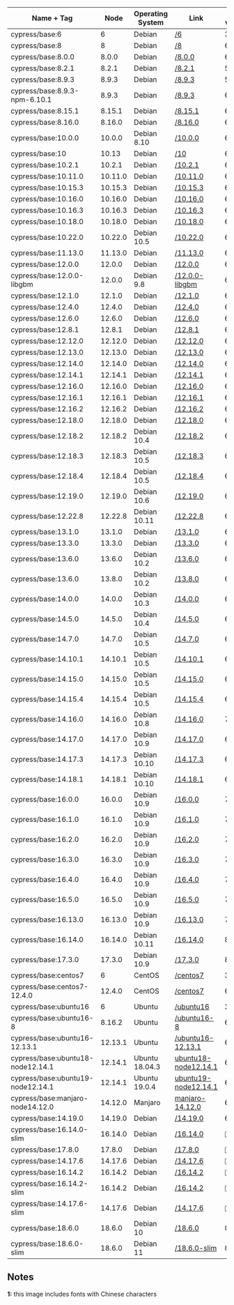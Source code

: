 | Name + Tag                        | Node    | Operating System | Link                                         | NPM version | Yarn version | Notes       |
| --------------------------------- | ------- | ---------------- | -------------------------------------------- | ----------- | ------------ | ----------- |
| cypress/base:6                    | 6       | Debian           | [/6](6)                                      | 3.10.10     | 1.6.0        |
| cypress/base:8                    | 8       | Debian           | [/8](8)                                      | 6.4.1       | 1.9.4        |
| cypress/base:8.0.0                | 8.0.0   | Debian           | [/8.0.0](8.0.0)                              | 6.14.1      | 1.22.0       |
| cypress/base:8.2.1                | 8.2.1   | Debian           | [/8.2.1](8.2.1)                              | 5.3.0       | 1.12.3       |
| cypress/base:8.9.3                | 8.9.3   | Debian           | [/8.9.3](8.9.3)                              | 5.5.1       | 1.12.3       |
| cypress/base:8.9.3-npm-6.10.1     | 8.9.3   | Debian           | [/8.9.3](8.9.3-npm-6.10.1)                   | 6.10.1      | 1.17.3       |
| cypress/base:8.15.1               | 8.15.1  | Debian           | [/8.15.1](8.15.1)                            | 6.9.0       | 1.15.2       |
| cypress/base:8.16.0               | 8.16.0  | Debian           | [/8.16.0](8.16.0)                            | 6.9.0       | 1.16.0       | [1](#note1) |
| cypress/base:10.0.0               | 10.0.0  | Debian 8.10      | [/10.0.0](10.0.0)                            | 6.14.5      | 1.22.4       | [1](#note1) |
| cypress/base:10                   | 10.13   | Debian           | [/10](10)                                    | 6.4.1       | 1.9.4        |
| cypress/base:10.2.1               | 10.2.1  | Debian           | [/10.2.1](10.2.1)                            | 6.9.0       | 1.16.0       | [1](#note1) |
| cypress/base:10.11.0              | 10.11.0 | Debian           | [/10.11.0](10.11.0)                          | 6.9.0       | 1.16.0       | [1](#note1) |
| cypress/base:10.15.3              | 10.15.3 | Debian           | [/10.15.3](10.15.3)                          | 6.9.0       | 1.15.2       |
| cypress/base:10.16.0              | 10.16.0 | Debian           | [/10.16.0](10.16.0)                          | 6.9.0       | 1.16.0       |
| cypress/base:10.16.3              | 10.16.3 | Debian           | [/10.16.3](10.16.3)                          | 6.14.1      | 1.22.0       |
| cypress/base:10.18.0              | 10.18.0 | Debian           | [/10.18.0](10.18.0)                          | 6.13.4      | 1.21.1       |
| cypress/base:10.22.0              | 10.22.0 | Debian 10.5      | [/10.22.0](10.22.0)                          | 6.14.8      | 1.22.4       |
| cypress/base:11.13.0              | 11.13.0 | Debian           | [/11.13.0](11.13.0)                          | 6.9.0       | 1.15.2       |
| cypress/base:12.0.0               | 12.0.0  | Debian           | [/12.0.0](12.0.0)                            | 6.10.0      | 1.16.0       | [1](#note1) |
| cypress/base:12.0.0-libgbm        | 12.0.0  | Debian 9.8       | [/12.0.0-libgbm](12.0.0-libgbm)              | 6.9.0       | 1.15.2       | [1](#note1) |
| cypress/base:12.1.0               | 12.1.0  | Debian           | [/12.1.0](12.1.0)                            | 6.9.0       | 1.15.2       |
| cypress/base:12.4.0               | 12.4.0  | Debian           | [/12.4.0](12.4.0)                            | 6.10.2      | 1.17.3       | [1](#note1) |
| cypress/base:12.6.0               | 12.6.0  | Debian           | [/12.6.0](12.6.0)                            | 6.10.0      | 1.16.0       | [1](#note1) |
| cypress/base:12.8.1               | 12.8.1  | Debian           | [/12.8.1](12.8.1)                            | 6.13.7      | 1.22.0       | [1](#note1) |
| cypress/base:12.12.0              | 12.12.0 | Debian           | [/12.12.0](12.12.0)                          | 6.12.0      | 1.19.1       | [1](#note1) |
| cypress/base:12.13.0              | 12.13.0 | Debian           | [/12.13.0](12.13.0)                          | 6.13.0      | 1.19.1       | [1](#note1) |
| cypress/base:12.14.0              | 12.14.0 | Debian           | [/12.14.0](12.14.0)                          | 6.13.4      | 1.21.1       | [1](#note1) |
| cypress/base:12.14.1              | 12.14.1 | Debian           | [/12.14.1](12.14.1)                          | 6.14.5      | 1.22.4       | [1](#note1) |
| cypress/base:12.16.0              | 12.16.0 | Debian           | [/12.16.0](12.16.0)                          | 6.13.7      | 1.22.0       | [1](#note1) |
| cypress/base:12.16.1              | 12.16.1 | Debian           | [/12.16.1](12.16.1)                          | 6.14.1      | 1.22.0       | [1](#note1) |
| cypress/base:12.16.2              | 12.16.2 | Debian           | [/12.16.2](12.16.2)                          | 6.14.5      | 1.22.4       | [1](#note1) |
| cypress/base:12.18.0              | 12.18.0 | Debian           | [/12.18.0](12.18.0)                          | 6.14.4      | 1.22.4       | [1](#note1) |
| cypress/base:12.18.2              | 12.18.2 | Debian 10.4      | [/12.18.2](12.18.2)                          | 6.14.7      | 1.22.4       | [1](#note1) |
| cypress/base:12.18.3              | 12.18.3 | Debian 10.5      | [/12.18.3](12.18.3)                          | 6.14.8      | 1.22.4       | [1](#note1) |
| cypress/base:12.18.4              | 12.18.4 | Debian 10.5      | [/12.18.4](12.18.4)                          | 6.14.8      | 1.22.10      | [1](#note1) |
| cypress/base:12.19.0              | 12.19.0 | Debian 10.6      | [/12.19.0](12.19.0)                          | 6.14.8      | 1.22.10      | [1](#note1) |
| cypress/base:12.22.8              | 12.22.8 | Debian 10.11     | [/12.22.8](12.22.8)                          | 6.14.15     | 1.22.17      | [1](#note1) |
| cypress/base:13.1.0               | 13.1.0  | Debian           | [/13.1.0](13.1.0)                            | 6.13.1      | 1.19.1       | [1](#note1) |
| cypress/base:13.3.0               | 13.3.0  | Debian           | [/13.3.0](13.3.0)                            | 6.13.4      | 1.21.1       | [1](#note1) |
| cypress/base:13.6.0               | 13.6.0  | Debian 10.2      | [/13.6.0](13.6.0)                            | 6.13.6      | 1.21.1       | [1](#note1) |
| cypress/base:13.6.0               | 13.8.0  | Debian 10.2      | [/13.8.0](13.8.0)                            | 6.13.6      | 1.21.1       | [1](#note1) |
| cypress/base:14.0.0               | 14.0.0  | Debian 10.3      | [/14.0.0](14.0.0)                            | 6.14.4      | 1.22.4       | [1](#note1) |
| cypress/base:14.5.0               | 14.5.0  | Debian 10.4      | [/14.5.0](14.5.0)                            | 6.14.7      | 1.22.4       | [1](#note1) |
| cypress/base:14.7.0               | 14.7.0  | Debian 10.5      | [/14.7.0](14.7.0)                            | 6.14.7      | 1.22.4       | [1](#note1) |
| cypress/base:14.10.1              | 14.10.1 | Debian 10.5      | [/14.10.1](14.10.1)                          | 6.14.8      | 1.22.5       | [1](#note1) |
| cypress/base:14.15.0              | 14.15.0 | Debian 10.5      | [/14.15.0](14.15.0)                          | 6.14.8      | 1.22.10      | [1](#note1) |
| cypress/base:14.15.4              | 14.15.4 | Debian 10.5      | [/14.15.4](14.15.4)                          | 6.14.11     | 1.22.10      | [1](#note1) |
| cypress/base:14.16.0              | 14.16.0 | Debian 10.8      | [/14.16.0](14.16.0)                          | 7.6.0       | 1.22.10      | [1](#note1) |
| cypress/base:14.17.0              | 14.17.0 | Debian 10.9      | [/14.17.0](14.17.0)                          | 6.14.13     | 1.22.10      | [1](#note1) |
| cypress/base:14.17.3              | 14.17.3 | Debian 10.10     | [/14.17.3](14.17.3)                          | 6.14.13     | 1.22.10      | [1](#note1) |
| cypress/base:14.18.1              | 14.18.1 | Debian 10.10     | [/14.18.1](14.18.1)                          | 6.14.15     | 1.22.15      | [1](#note1) |
| cypress/base:16.0.0               | 16.0.0  | Debian 10.9      | [/16.0.0](16.0.0)                            | 7.10.0      | 1.22.10      | [1](#note1) |
| cypress/base:16.1.0               | 16.1.0  | Debian 10.9      | [/16.1.0](16.1.0)                            | 7.10.0      | 1.22.10      | [1](#note1) |
| cypress/base:16.2.0               | 16.2.0  | Debian 10.9      | [/16.2.0](16.2.0)                            | 7.10.0      | 1.22.10      | [1](#note1) |
| cypress/base:16.3.0               | 16.3.0  | Debian 10.9      | [/16.3.0](16.3.0)                            | 7.10.0      | 1.22.10      | [1](#note1) |
| cypress/base:16.4.0               | 16.4.0  | Debian 10.9      | [/16.4.0](16.4.0)                            | 7.10.0      | 1.22.10      | [1](#note1) |
| cypress/base:16.5.0               | 16.5.0  | Debian 10.9      | [/16.5.0](16.5.0)                            | 7.10.0      | 1.22.10      | [1](#note1) |
| cypress/base:16.13.0              | 16.13.0 | Debian 10.9      | [/16.13.0](16.13.0)                          | 7.10.0      | 1.22.10      | [1](#note1) |
| cypress/base:16.14.0              | 16.14.0 | Debian 10.11     | [/16.14.0](16.14.0)                          | 8.3.1       | 1.22.17      | [1](#note1) |
| cypress/base:17.3.0               | 17.3.0  | Debian 10.9      | [/17.3.0](17.3.0)                            | 8.3.0       | 1.22.17      | [1](#note1) |
| cypress/base:centos7              | 6       | CentOS           | [/centos7](centos7)                          | 3.10.10     | 🚫           |
| cypress/base:centos7-12.4.0       | 12.4.0  | CentOS           | [/centos7](centos7)                          | 6.9.0       | 1.16.0       |
| cypress/base:ubuntu16             | 6       | Ubuntu           | [/ubuntu16](ubuntu16)                        | 3.10.10     | 🚫           |
| cypress/base:ubuntu16-8           | 8.16.2  | Ubuntu           | [/ubuntu16-8](ubuntu16-8)                    | 6.4.1       | 🚫           |
| cypress/base:ubuntu16-12.13.1     | 12.13.1 | Ubuntu           | [/ubuntu16-12.13.1](ubuntu16-12.13.1)        | 6.12.1      | 🚫           |
| cypress/base:ubuntu18-node12.14.1 | 12.14.1 | Ubuntu 18.04.3   | [ubuntu18-node12.14.1](ubuntu18-node12.14.1) | 6.13.6      | 1.21.1       |
| cypress/base:ubuntu19-node12.14.1 | 12.14.1 | Ubuntu 19.0.4    | [ubuntu19-node12.14.1](ubuntu19-node12.14.1) | 6.13.6      | 1.21.1       |
| cypress/base:manjaro-node14.12.0  | 14.12.0 | Manjaro          | [manjaro-14.12.0](manjaro-14.12.0)           | 6.14.8      | 1.22.10      | 
| cypress/base:14.19.0              | 14.19.0 | Debian           | [/14.19.0](14.19.0)                          | 6.14.16     | 1.22.17      |
| cypress/base:16.14.0-slim | 16.14.0 | Debian | [/16.14.0](16.14.0) | `🚫` | `🚫` | `🚫` |
| cypress/base:17.8.0 | 17.8.0 | Debian | [/17.8.0](17.8.0) | `🚫` | `🚫` | `🚫` |
| cypress/base:14.17.6 | 14.17.6 | Debian | [/14.17.6](14.17.6) | `🚫` | `🚫` | `🚫` |
| cypress/base:16.14.2 | 16.14.2 | Debian | [/16.14.2](16.14.2) | `🚫` | `🚫` | `🚫` |
| cypress/base:16.14.2-slim | 16.14.2 | Debian | [/16.14.2](16.14.2) | `🚫` | `🚫` | `🚫` |
| cypress/base:14.17.6-slim | 14.17.6 | Debian | [/14.17.6](14.17.6) | `🚫` | `🚫` | `🚫` |
| cypress/base:18.6.0 | 18.6.0 | Debian 10 | [/18.6.0](18.6.0) | `8.13.2` | `1.22.19` | `🚫` |
| cypress/base:18.6.0-slim | 18.6.0 | Debian 11 | [/18.6.0-slim](18.6.0-slim) | `8.13.2` | `1.22.19` | `🚫` |

## Notes

<div id="note1">

**1:** this image includes fonts with Chinese characters